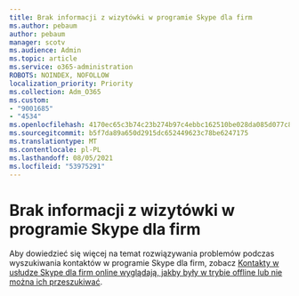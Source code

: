 ```yaml
---
title: Brak informacji z wizytówki w programie Skype dla firm
ms.author: pebaum
author: pebaum
manager: scotv
ms.audience: Admin
ms.topic: article
ms.service: o365-administration
ROBOTS: NOINDEX, NOFOLLOW
localization_priority: Priority
ms.collection: Adm_O365
ms.custom:
- "9001685"
- "4534"
ms.openlocfilehash: 4170ec65c3b74c23b274b97c4ebbc162510be028da085d077c8bc69d5c6ba227
ms.sourcegitcommit: b5f7da89a650d2915dc652449623c78be6247175
ms.translationtype: MT
ms.contentlocale: pl-PL
ms.lasthandoff: 08/05/2021
ms.locfileid: "53975291"
---
```

# <a name="missing-contact-card-information-in-skype-for-business"></a>Brak informacji z wizytówki w programie Skype dla firm

Aby dowiedzieć się więcej na temat rozwiązywania problemów podczas wyszukiwania kontaktów w programie Skype dla firm, zobacz [Kontakty w usłudze Skype dla firm online wyglądają, jakby były w trybie offline lub nie można ich przeszukiwać](https://docs.microsoft.com/skypeforbusiness/troubleshoot/online-contacts/contacts-offline-not-searchable).
